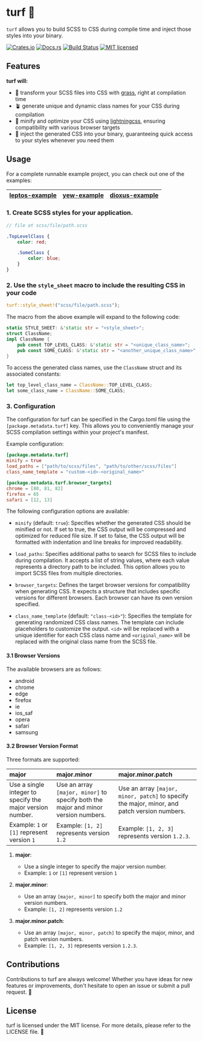 # turf 🌱

`turf` allows you to build SCSS to CSS during compile time and inject those styles into your binary.

[![Crates.io][crates-badge]][crates-url]
[![Docs.rs][docs-badge]][docs-url]
[![Build Status][actions-badge]][actions-url]
[![MIT licensed][lic-badge]][lic-url]

[crates-badge]: https://img.shields.io/crates/v/turf.svg?logo=docsdotrs
[crates-url]: https://crates.io/crates/turf
[docs-badge]: https://img.shields.io/docsrs/turf/latest.svg?logo=rust
[docs-url]: https://docs.rs/turf
[actions-badge]: https://github.com/myFavShrimp/turf/actions/workflows/rust.yml/badge.svg
[actions-url]: https://github.com/myFavShrimp/turf/actions/workflows/rust.yml
[lic-url]: https://github.com/myFavShrimp/turf/blob/master/LICENSE
[lic-badge]: https://img.shields.io/badge/license-MIT-blue.svg

## Features

**turf will:**

- 🌿 transform your SCSS files into CSS with [grass](https://github.com/connorskees/grass/), right at compilation time
- 🪴 generate unique and dynamic class names for your CSS during compilation
- 🔬 minify and optimize your CSS using [lightningcss](https://github.com/parcel-bundler/lightningcss), ensuring compatibility with various browser targets
- 🎨 inject the generated CSS into your binary, guaranteeing quick access to your styles whenever you need them

## Usage

For a complete runnable example project, you can check out one of the examples:

| [leptos-example](https://github.com/myFavShrimp/turf/tree/main/examples/leptos-example) | [yew-example](https://github.com/myFavShrimp/turf/tree/main/examples/yew-example) | [dioxus-example](https://github.com/myFavShrimp/turf/tree/main/examples/dioxus-example) |
| --------------------------------------------------------------------------------------- | --------------------------------------------------------------------------------- | --------------------------------------------------------------------------------------- |

### 1. Create SCSS styles for your application.

```scss
// file at scss/file/path.scss

.TopLevelClass {
    color: red;

    .SomeClass {
        color: blue;
    }
}
```

### 2. Use the `style_sheet` macro to include the resulting CSS in your code

```rust
turf::style_sheet!("scss/file/path.scss");
```

The macro from the above example will expand to the following code:

```rust
static STYLE_SHEET: &'static str = "<style_sheet>";
struct ClassName;
impl ClassName {
    pub const TOP_LEVEL_CLASS: &'static str = "<unique_class_name>";
    pub const SOME_CLASS: &'static str = "<another_unique_class_name>";
}
```

To access the generated class names, use the `ClassName` struct and its associated constants:

```rust
let top_level_class_name = ClassName::TOP_LEVEL_CLASS;
let some_class_name = ClassName::SOME_CLASS;
```

### 3. Configuration

The configuration for turf can be specified in the Cargo.toml file using the `[package.metadata.turf]` key. This allows you to conveniently manage your SCSS compilation settings within your project's manifest.

Example configuration:

```toml
[package.metadata.turf]
minify = true
load_paths = ["path/to/scss/files", "path/to/other/scss/files"]
class_name_template = "custom-<id>-<original_name>"

[package.metadata.turf.browser_targets]
chrome = [80, 81, 82]
firefox = 65
safari = [12, 13]
```

The following configuration options are available:

- `minify` (default: `true`): Specifies whether the generated CSS should be minified or not. If set to true, the CSS output will be compressed and optimized for reduced file size. If set to false, the CSS output will be formatted with indentation and line breaks for improved readability.

- `load_paths`: Specifies additional paths to search for SCSS files to include during compilation. It accepts a list of string values, where each value represents a directory path to be included. This option allows you to import SCSS files from multiple directories.

- `browser_targets`: Defines the target browser versions for compatibility when generating CSS. It expects a structure that includes specific versions for different browsers. Each browser can have its own version specified.

- `class_name_template` (default: `"class-<id>"`): Specifies the template for generating randomized CSS class names. The template can include placeholders to customize the output. `<id>` will be replaced with a unique identifier for each CSS class name and `<original_name>` will be replaced with the original class name from the SCSS file.

#### 3.1 Browser Versions

The available browsers are as follows:

- android
- chrome
- edge
- firefox
- ie
- ios_saf
- opera
- safari
- samsung

#### 3.2 Browser Version Format

Three formats are supported:

| major | major.minor | major.minor.patch |
| :---- | :---------- | :---------------- |
| Use a single integer to specify the major version number. | Use an array `[major, minor]` to specify both the major and minor version numbers. | Use an array `[major, minor, patch]` to specify the major, minor, and patch version numbers. |
| Example: `1` or `[1]` represent version `1` | Example: `[1, 2]` represents version `1.2` | Example: `[1, 2, 3]` represents version `1.2.3`. |

1. **major**:
    - Use a single integer to specify the major version number.
    - Example: `1` or `[1]` represent version `1`

2. **major.minor**:
    - Use an array `[major, minor]` to specify both the major and minor version numbers.
    - Example: `[1, 2]` represents version `1.2`

3. **major.minor.patch**:
    - Use an array `[major, minor, patch]` to specify the major, minor, and patch version numbers.
    - Example: `[1, 2, 3]` represents version `1.2.3`.

## Contributions

Contributions to turf are always welcome! Whether you have ideas for new features or improvements, don't hesitate to open an issue or submit a pull request. 🤝

## License

turf is licensed under the MIT license. For more details, please refer to the LICENSE file. 📄
